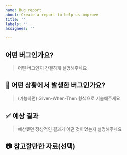 ```yaml
---
name: Bug report
about: Create a report to help us improve
title: ''
labels: ''
assignees: ''

---
```


## 어떤 버그인가요?

> 어떤 버그인지 간결하게 설명해주세요

## 🐞 어떤 상황에서 발생한 버그인가요?

> (가능하면) Given-When-Then 형식으로 서술해주세요

## ✅ 예상 결과

> 예상했던 정상적인 결과가 어떤 것이었는지 설명해주세요

## 📷 참고할만한 자료(선택)
